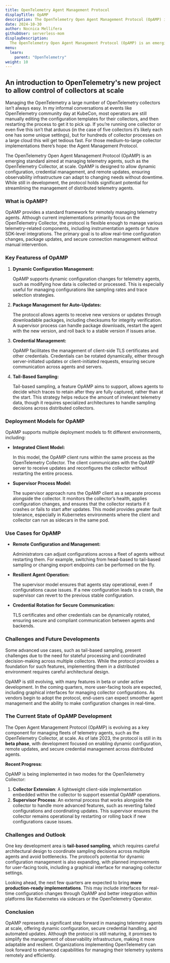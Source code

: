 ```yaml
---
title: OpenTelemetry Agent Management Protocol
displayTitle: OpAMP
description: The OpenTelemetry Open Agent Management Protocol (OpAMP) is an emerging standard aimed at managing telemetry agents, such as the OpenTelemetry Collector, at scale.
date: 2024-10-30
author: Nocnica Mellifera
githubUser: serverless-mom
displayDescription: 
  The OpenTelemetry Open Agent Management Protocol (OpAMP) is an emerging standard aimed at managing telemetry agents, such as the OpenTelemetry Collector, at scale.
menu:
  learn:
    parent: "OpenTelemetry"
weight: 10
---
```

## An introduction to OpenTelemetry's new project to allow control of collectors at scale

Managing the OpenTelemetry a large number of OpenTelemetry collectors isn’t always easy. In my informal conversations at events like OpenTelemetry community day at KubeCon, most operators are still manually editing the configuration templates for their collectors, and then restarting the process to get it to pick up. If you’re running one collector or even five this isn’t that arduous (in the case of five collectors it’s likely each one has some unique settings), but for hundreds of collector processes on a large cloud this will get tedious fast. For those medium-to-large collector implementations there’s hope: the Agent Management Protocol.

The OpenTelemetry Open Agent Management Protocol (OpAMP) is an emerging standard aimed at managing telemetry agents, such as the OpenTelemetry Collector, at scale. OpAMP is designed to allow dynamic configuration, credential management, and remote updates, ensuring observability infrastructure can adapt to changing needs without downtime. While still in development, the protocol holds significant potential for streamlining the management of distributed telemetry agents.

### What is OpAMP?

OpAMP provides a standard framework for remotely managing telemetry agents. Although current implementations primarily focus on the OpenTelemetry Collector, the protocol is flexible enough to manage various telemetry-related components, including instrumentation agents or future SDK-level integrations. The primary goal is to allow real-time configuration changes, package updates, and secure connection management without manual intervention.

### Key Featuress of OpAMP

1. **Dynamic Configuration Management:**
    
    OpAMP supports dynamic configuration changes for telemetry agents, such as modifying how data is collected or processed. This is especially useful for managing configurations like sampling rates and trace selection strategies.
    
2. **Package Management for Auto-Updates:**
    
    The protocol allows agents to receive new versions or updates through downloadable packages, including checksums for integrity verification. A supervisor process can handle package downloads, restart the agent with the new version, and roll back to a stable version if issues arise.
    
3. **Credential Management:**
    
    OpAMP facilitates the management of client-side TLS certificates and other credentials. Credentials can be rotated dynamically, either through server-initiated updates or client-initiated requests, ensuring secure communication across agents and servers.
    
4. **Tail-Based Sampling:**
    
    Tail-based sampling, a feature OpAMP aims to support, allows agents to decide which traces to retain after they are fully captured, rather than at the start. This strategy helps reduce the amount of irrelevant telemetry data, though it requires specialized architectures to handle sampling decisions across distributed collectors.
    

### Deployment Models for OpAMP

OpAMP supports multiple deployment models to fit different environments, including:

- **Integrated Client Model:**
    
    In this model, the OpAMP client runs within the same process as the OpenTelemetry Collector. The client communicates with the OpAMP server to receive updates and reconfigures the collector without restarting the entire process.
    
- **Supervisor Process Model:**
    
    The supervisor approach runs the OpAMP client as a separate process alongside the collector. It monitors the collector’s health, applies configuration changes, and ensures that the collector restarts if it crashes or fails to start after updates. This model provides greater fault tolerance, especially in Kubernetes environments where the client and collector can run as sidecars in the same pod.
    

### Use Cases for OpAMP

- **Remote Configuration and Management:**
    
    Administrators can adjust configurations across a fleet of agents without restarting them. For example, switching from head-based to tail-based sampling or changing export endpoints can be performed on the fly.
    
- **Resilient Agent Operation:**
    
    The supervisor model ensures that agents stay operational, even if configurations cause issues. If a new configuration leads to a crash, the supervisor can revert to the previous stable configuration.
    
- **Credential Rotation for Secure Communication:**
    
    TLS certificates and other credentials can be dynamically rotated, ensuring secure and compliant communication between agents and backends.
    

### Challenges and Future Developments

Some advanced use cases, such as tail-based sampling, present challenges due to the need for stateful processing and coordinated decision-making across multiple collectors. While the protocol provides a foundation for such features, implementing them in a distributed environment requires careful architectural design.

OpAMP is still evolving, with many features in beta or under active development. In the coming quarters, more user-facing tools are expected, including graphical interfaces for managing collector configurations. As vendors begin to adopt the protocol, end-users can expect smoother agent management and the ability to make configuration changes in real-time.

### The Current State of OpAMP Development

The Open Agent Management Protocol (OpAMP) is evolving as a key component for managing fleets of telemetry agents, such as the OpenTelemetry Collector, at scale. As of late 2023, the protocol is still in its **beta phase**, with development focused on enabling dynamic configuration, remote updates, and secure credential management across distributed agents.

**Recent Progress**:

OpAMP is being implemented in two modes for the OpenTelemetry Collector:

1. **Collector Extension**: A lightweight client-side implementation embedded within the collector to support essential OpAMP operations.
2. **Supervisor Process**: An external process that works alongside the collector to handle more advanced features, such as reverting failed configurations and coordinating updates. This supervisor ensures the collector remains operational by restarting or rolling back if new configurations cause issues.

### **Challenges and Outlook**

One key development area is **tail-based sampling**, which requires careful architectural design to coordinate sampling decisions across multiple agents and avoid bottlenecks. The protocol’s potential for dynamic configuration management is also expanding, with planned improvements for user-facing tools, including a graphical interface for managing collector settings.

Looking ahead, the next few quarters are expected to bring **more production-ready implementations**. This may include interfaces for real-time configuration changes through OpAMP and better integration within platforms like Kubernetes via sidecars or the OpenTelemetry Operator.

### Conclusion

OpAMP represents a significant step forward in managing telemetry agents at scale, offering dynamic configuration, secure credential handling, and automated updates. Although the protocol is still maturing, it promises to simplify the management of observability infrastructure, making it more adaptable and resilient. Organizations implementing OpenTelemetry can look forward to enhanced capabilities for managing their telemetry systems remotely and efficiently.